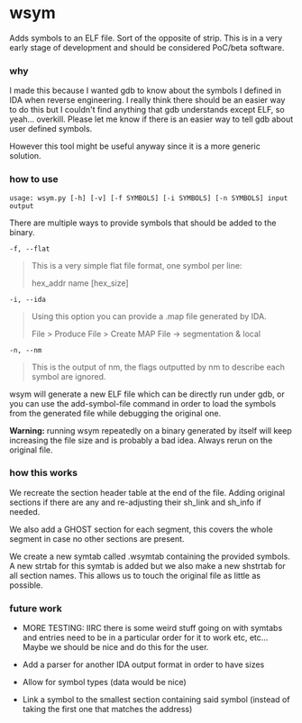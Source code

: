 # wsym

Adds symbols to an ELF file. Sort of the opposite of strip.
This is in a very early stage of development and should
be considered PoC/beta software.

### why

I made this because I wanted gdb to know about the symbols I
defined in IDA when reverse engineering. I really think there
should be an easier way to do this but I couldn't find anything
that gdb understands except ELF, so yeah... overkill. Please
let me know if there is an easier way to tell gdb about
user defined symbols.

However this tool might be useful anyway since it is a more
generic solution.

### how to use

```
usage: wsym.py [-h] [-v] [-f SYMBOLS] [-i SYMBOLS] [-n SYMBOLS] input output
```

There are multiple ways to provide symbols that should be added
to the binary.

```-f, --flat```
> This is a very simple flat file format, one symbol per line:
>
> hex_addr name [hex_size]


```-i, --ida```
> Using this option you can provide a .map file generated by IDA.
>
> File > Produce File > Create MAP File -> segmentation & local


```-n, --nm```
> This is the output of nm, the flags outputted by nm
> to describe each symbol are ignored.


wsym will generate a new ELF file which can be directly run
under gdb, or you can use the add-symbol-file command in
order to load the symbols from the generated file while
debugging the original one.

**Warning:** running wsym repeatedly on a binary generated by itself
will keep increasing the file size and is probably a bad idea.
Always rerun on the original file.

### how this works

We recreate the section header table at the end of the file.
Adding original sections if there are any and re-adjusting
their sh_link and sh_info if needed.

We also add a GHOST section for each segment, this covers
the whole segment in case no other sections are present.

We create a new symtab called .wsymtab containing the provided
symbols. A new strtab for this symtab is added but we also
make a new shstrtab for all section names. This allows us to
touch the original file as little as possible.

### future work

  - MORE TESTING: IIRC there is some weird stuff going on with
    symtabs and entries need to be in a particular order for it
    to work etc, etc... Maybe we should be nice and do this for
    the user.

  - Add a parser for another IDA output format in order to have sizes
  - Allow for symbol types (data would be nice)
  - Link a symbol to the smallest section containing said symbol
    (instead of taking the first one that matches the address)

